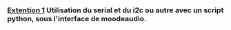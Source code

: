 ### [Extention 1](/extention_amplie) Utilisation du serial et du i2c ou autre avec un script python, sous l'interface de moodeaudio.
